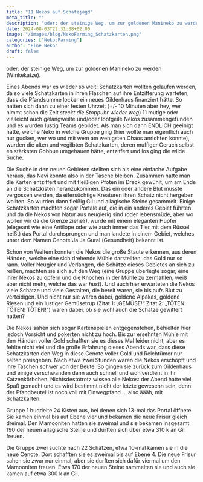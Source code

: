 ```yaml
---
title: "11 Nekos auf Schatzjagd"
meta_title: ""
description: "oder: der steinige Weg, um zur goldenen Manineko zu werden (Winkekatze)"
date: 2024-08-03T22:31:38+02:00
image: "/images/blog/NekoFarming_Schatzkarten.png"
categories: ["Neko:Farming"]
author: "Eine Neko"
draft: false
---
```


oder: der steinige Weg, um zur goldenen Manineko zu werden (Winkekatze).

Eines Abends war es wieder so weit: Schatzkarten wollten gelaufen werden, da so viele Schatzkarten in ihren Flaschen auf ihre Entzifferung warteten, dass die Pfandsumme locker ein neues Gildenhaus finanziert hätte. So hatten sich dann zu einer festen Uhrzeit (+/- 10 Minuten aber hey, wer nimmt schon die Zeit *steckt die Stoppuhr wieder weg*) 11 mutige oder vielleicht auch gelangweilte und/oder lootgeile Nekos zusammengefunden und es wurden lustig Teams gebildet. Als man sich dann ENDLICH geeinigt hatte, welche Neko in welche Gruppe ging (hier wollte man eigentlich auch nur gucken, wer wo und mit wem am wenigsten Chaos anrichten konnte), wurden die alten und vegilbten Schatzkarten, deren muffiger Geruch selbst en stärksten Gobbue umgehauen hätte, entziffert und los ging die wilde Suche.

Die Suche in den neuen Gebieten stellten sich als eine einfache Aufgabe heraus, das Navi konnte also in der Tasche bleiben. Zusammen hatte man die Karten entziffert und mit fleißigen Pfoten im Dreck gewühlt, um am Ende an die Schatzkisten heranzukommen. Das ein oder andere Blut musste vergossen werden, da eifersüchtige Kreaturen ihren Schatz nicht hergeben wollten. So wurden dann fleißig Gil und allagische Steine gesammelt. Einige Schatzkarten machten sogar Portale auf, die in ein anderes Gebiet führten und da die Nekos von Natur aus neugierig sind (oder lebensmüde, aber wo wollen wir da die Grenze ziehe?), wurde mit einem eleganten Hüpfer (elegeant wie eine Antilope oder wie auch immer das Tier mit dem Rüssel heißt) das Portal durchsprungen und man landete in einem Gebiet, welches unter dem Namen Cenote  Ja Ja Gural (Gesundheit) bekannt ist.

Schon von Weitem konnten die Nekos die große Staute erkennen, aus deren Händen, welche eine sich drehende Mühle darstellten, das Gold nur so rann. Voller Neugier und Verlangen, die Schätze dieses Gebietes an sich zu reißen, machten sie sich auf den Weg (eine Gruppe überlegte sogar, eine ihrer Nekos zu opfern und die Knochen in der Mühle zu zermahlen, weiß aber nicht mehr, welche das war *hust*). Und auch hier erwarteten die Nekos viele Schätze und viele Gestalten, die bereit waren, sie bis aufs Blut zu verteidigen. Und nicht nur sie waren dabei, goldene Alpakas, goldene Riesen und ein lustiger Gemüsetrup (Zitat 1: „GEMÜSE!“ Zitat 2: „TÖTEN! TÖTEN! TÖTEN!“) waren dabei, ob sie wohl auch die Schätze gewittert hatten?

Die Nekos sahen sich sogar Kartenspielen entgegenstehen, behielten hier jedoch Vorsicht und pokerten nicht zu hoch. Bis zur ersehnten Mühle mit den Händen voller Gold schafften sie es dieses Mal leider nicht, aber es fehlte nicht viel und die große Erfahrung dieses Abends war, dass diese Schatzkarten den Weg in diese Cenote voller Gold und Reichtümer nur selten preisgeben. Nach etwa zwei Stunden waren die Nekos erschöpft und ihre Taschen schwer von der Beute. So gingen sie zurück zum Gildenhaus und einige verschwanden dann auch schnell und wohlverdient in ihr Katzenkörbchen. Nichtsdestotrotz wissen alle Nekos: der Abend hatte viel Spaß gemacht und es wird bestimmt nicht der letzte gewesenn sein, denn: der Pfandbeutel ist noch voll mit Einwegpfand … also äääh, mit Schatzkarten.

Gruppe 1 buddelte 24 Kisten aus, bei denen sich 13-mal das Portal öffnete. Sie kamen einmal bis auf Ebene vier und bekamen die neue Frisur gleich dreimal. Den Mamooniten hatten sie zweimal und sie bekamen insgesamt 190 der neuen allagische Steine und durften sich über etwa 310 k an Gil freuen.

Die Gruppe zwei suchte nach 22 Schätzen, etwa 10-mal kamen sie in die neue Cenote. Dort schafften sie es zweimal bis auf Ebene 4. Die neue Frisur sahen sie zwar nur einmal, aber sie durften sich dafür viermal um den Mamooniten freuen. Etwa 170 der neuen Steine sammelten sie und auch sie kamen auf etwa 300 k an Gil.